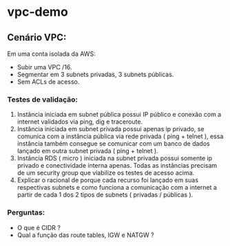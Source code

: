 # vpc-demo

## Cenário VPC: 
Em uma conta isolada da AWS:
- Subir uma VPC /16. 
- Segmentar em 3 subnets privadas, 3 subnets públicas. 
- Sem ACLs de acesso. 

### Testes de validação: 
1. Instância iniciada em subnet pública possui IP público e conexão com a internet validados via ping, dig e traceroute. 
1. Instância iniciada em subnet privada possui apenas ip privado, se comunica com a instância pública via rede privada ( ping + telnet ), essa instância também consegue se comunicar com um banco de dados lançado em outra subnet privada ( ping + telnet ). 
1. Instância RDS ( micro ) iniciada na subnet privada possui somente ip privado e conectividade interna apenas. 
Todas as instâncias precisam de um security group que viabilize os testes de acesso acima.
1. Explicar o racional de porque cada recurso foi lançado em suas respectivas subnets e como funciona a comunicação com a internet a partir de cada 1 dos 2 tipos de subnets ( privadas / públicas ). 

### Perguntas: 
- O que é CIDR ?
- Qual a função das route tables, IGW e NATGW ? 
